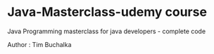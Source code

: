 # Java-Masterclass-udemy course
Java Programming masterclass for java developers - complete code 

Author : Tim Buchalka
